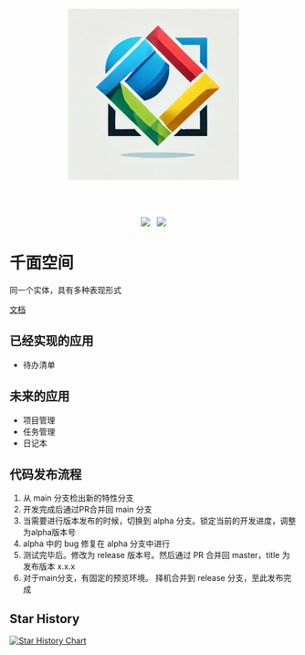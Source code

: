 <br>

<p align="center">
    <img width="300" src="./public/logo.webp" alt="QianMian Icon">
</p>

<br>

<br>

<p align="center">
    <a href="https://github.com/running-grass/qianmian"><img src="https://img.shields.io/github/v/release/running-grass/qianmian?color=ff00a0&include_prereleases&label=version&sort=semver&style=flat-square"></a>
    &nbsp;
    <a href="https://devil-fruits.top"><img src="https://api.netlify.com/api/v1/badges/615ff6ff-355d-4e11-9d3f-64fbe8747ef3/deploy-status"></a>

</p>

# 千面空间

同一个实体，具有多种表现形式

[文档](https://qianmian-docs.netlify.app/)

## 已经实现的应用

- 待办清单

## 未来的应用

- 项目管理
- 任务管理
- 日记本

## 代码发布流程

1. 从 main 分支检出新的特性分支
2. 开发完成后通过PR合并回 main 分支
3. 当需要进行版本发布的时候，切换到 alpha 分支。锁定当前的开发进度，调整为alpha版本号
4. alpha 中的 bug 修复在 alpha 分支中进行
5. 测试完毕后。修改为 release 版本号。然后通过 PR 合并回 master，title 为发布版本 x.x.x
6. 对于main分支，有固定的预览环境。 择机合并到 release 分支，至此发布完成

## Star History

[![Star History Chart](https://api.star-history.com/svg?repos=running-grass/qianmian&type=Date)](https://star-history.com/#running-grass/qianmian&Date)
